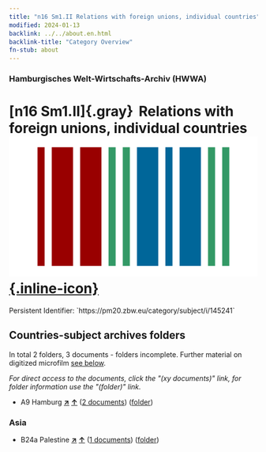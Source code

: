 ```yaml
---
title: "n16 Sm1.II Relations with foreign unions, individual countries"
modified: 2024-01-13
backlink: ../../about.en.html
backlink-title: "Category Overview"
fn-stub: about
---
```


### Hamburgisches Welt-Wirtschafts-Archiv (HWWA)

# [n16 Sm1.II]{.gray}&#8201; Relations with foreign unions, individual countries &#160; [![Wikidata](/images/Wikidata-logo.svg "Wikidata"){.inline-icon}](http://www.wikidata.org/entity/Q104710833)

<div class="hint">Persistent Identifier: `https://pm20.zbw.eu/category/subject/i/145241`</div>







## Countries-subject archives folders







In total 2 folders, 3 documents - folders incomplete. Further material on digitized microfilm [see below](#filmsections).

_For direct access to the documents, click the "(xy documents)" link, for folder information use the "(folder)" link._


- A9 Hamburg [**&nearr;**](../../../geo/i/140905/about.en.html "Hamburg (all folders)") [**&uarr;**](../../../geo/about.en.html#A9 "Country category system") (<a href="https://pm20.zbw.eu/iiifview/folder/sh/140905,145241" title="about: Hamburg : Relations with foreign unions, individual countries" target="_blank">2 documents</a>) ([folder](../../../../folder/sh/1409xx/140905/1452xx/145241/about.en.html))

### Asia

- B24a Palestine [**&nearr;**](../../../geo/i/141115/about.en.html "Palestine (all folders)") [**&uarr;**](../../../geo/about.en.html#B24a "Country category system") (<a href="https://pm20.zbw.eu/iiifview/folder/sh/141115,145241" title="about: Palestine : Relations with foreign unions, individual countries" target="_blank">1 documents</a>) ([folder](../../../../folder/sh/1411xx/141115/1452xx/145241/about.en.html))



<a id="filmsections" />













